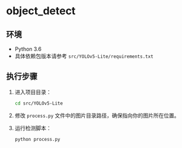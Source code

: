 # object_detect

## 环境
- Python 3.6  
- 具体依赖包版本请参考 `src/YOLOv5-Lite/requirements.txt`

## 执行步骤
1. 进入项目目录：
    ```bash
    cd src/YOLOv5-Lite
    ```

2. 修改 `process.py` 文件中的图片目录路径，确保指向你的图片所在位置。

3. 运行检测脚本：
    ```bash
    python process.py
    ```



